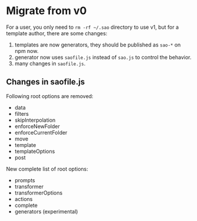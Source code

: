 # Migrate from v0

For a user, you only need to `rm -rf ~/.sao` directory to use v1, but for a template author, there are some changes:

1. templates are now generators, they should be published as `sao-*` on npm now.
2. generator now uses `saofile.js` instead of `sao.js` to control the behavior.
3. many changes in `saofile.js`.

## Changes in saofile.js

Following root options are removed:

- data
- filters
- skipInterpolation
- enforceNewFolder
- enforceCurrentFolder
- move
- template
- templateOptions
- post

New complete list of root options:

- prompts
- transformer
- transformerOptions
- actions
- complete
- generators (experimental)
